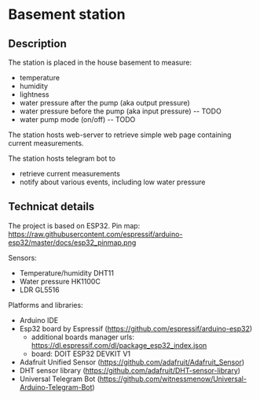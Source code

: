 # Basement station

## Description

The station is placed in the house basement to measure:
- temperature
- humidity
- lightness
- water pressure after the pump (aka output pressure)
- water pressure before the pump (aka input pressure) -- TODO
- water pump mode (on/off) -- TODO

The station hosts web-server to retrieve simple web page containing current measurements.

The station hosts telegram bot to
- retrieve current measurements
- notify about various events, including low water pressure


## Technicat details

The project is based on ESP32.
Pin map: https://raw.githubusercontent.com/espressif/arduino-esp32/master/docs/esp32_pinmap.png

Sensors:
- Temperature/humidity DHT11
- Water pressure HK1100C
- LDR GL5516

Platforms and libraries:
- Arduino IDE
- Esp32 board by Espressif (https://github.com/espressif/arduino-esp32)
  - additional boards manager urls: https://dl.espressif.com/dl/package_esp32_index.json
  - board: DOIT ESP32 DEVKIT V1
- Adafruit Unified Sensor (https://github.com/adafruit/Adafruit_Sensor)
- DHT sensor library (https://github.com/adafruit/DHT-sensor-library)
- Universal Telegram Bot (https://github.com/witnessmenow/Universal-Arduino-Telegram-Bot)
